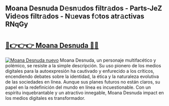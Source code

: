 ## Moana Desnuda D𝚎sn𝚞dos filtr𝚊dos - Parts-JeZ Vid𝚎os filtr𝚊dos - N𝚞evas f𝚘tos atr𝚊ctivas RNqGy

# <h2><a href="http://mbdqpfx.tromn.icu/?c=Moana+Desnuda">🔗👉👉👉 Moana Desnuda 🔗🔗</a></h2>

[![Moana Desnuda nuevo](https://i.imgur.com/pEAQMta.gif)](http://mbdqpfx.tromn.icu/?c=Moana+Desnuda)
Moana Desnuda, un personaje multifacético y polémico, se resiste a la simple descripción. Su uso pionero de los medios digitales para la autoexpresión ha cautivado y enfurecido a los críticos, encendiendo debates sobre la identidad, la ética y la naturaleza evolutiva de las sociedades en línea. Aunque sus planes futuros no están claros, su papel en la redefinición del mundo en línea es incuestionable. Con un espíritu inquebrantable y un atractivo innegable, Moana Desnuda impact en los medios digitales es transformador.
